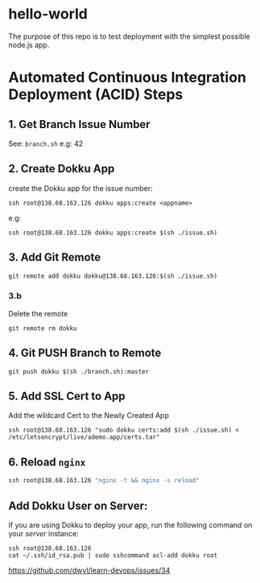# hello-world

The purpose of this repo is to test deployment with the simplest possible node.js app.



# Automated Continuous Integration Deployment (ACID) Steps

## 1. Get Branch Issue Number

See: `branch.sh`
e.g: 42 

## 2. Create Dokku App

create the Dokku app for the issue number:
```
ssh root@138.68.163.126 dokku apps:create <appname>
```
e.g:
```
ssh root@138.68.163.126 dokku apps:create $(sh ./issue.sh)
```

## 3. Add Git Remote

```
git remote add dokku dokku@138.68.163.126:$(sh ./issue.sh)
```
### 3.b

Delete the remote
```
git remote rm dokku
```

## 4. Git PUSH Branch to Remote

```
git push dokku $(sh ./branch.sh):master
```

## 5. Add SSL Cert to App

Add the wildcard Cert to the Newly Created App

```
ssh root@138.68.163.126 "sudo dokku certs:add $(sh ./issue.sh) < /etc/letsencrypt/live/ademo.app/certs.tar"
```

## 6. Reload `nginx`

```sh
ssh root@138.68.163.126 "nginx -t && nginx -s reload"
```

## Add Dokku User on Server:

If you are using Dokku to deploy your app,
run the following command on your _server_ instance:
```
ssh root@138.68.163.126
cat ~/.ssh/id_rsa.pub | sudo sshcommand acl-add dokku root
```

https://github.com/dwyl/learn-devops/issues/34